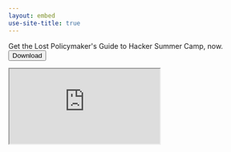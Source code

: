 ```yaml
---
layout: embed
use-site-title: true
---
```


Get the Lost Policymaker's Guide to Hacker Summer Camp, now. <button type="button" class="btn btn-dark" href="https://lostpolicymaker.org/LostPolicymaker_HackerSummerCamp_2019.pdf">Download</button>


<div class="embed-responsive embed-responsive-4by3">
  <iframe class="embed-responsive-item" src="https://lostpolicymaker.org/LostPolicymaker_HackerSummerCamp_2019.pdf" allowfullscreen></iframe>
</div>
